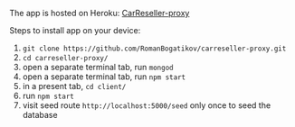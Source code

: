 The app is hosted on Heroku: [CarReseller-proxy](https://carresellerapp-proxy.herokuapp.com/)

Steps to install app on your device:
1. ```git clone https://github.com/RomanBogatikov/carreseller-proxy.git```
2. ```cd carreseller-proxy/```
3. open a separate terminal tab, run ```mongod```
4. open a separate terminal tab, run ```npm start```
5. in a present tab, ```cd client/```
6. run ```npm start```
7. visit seed route ```http://localhost:5000/seed``` only once to seed the database
